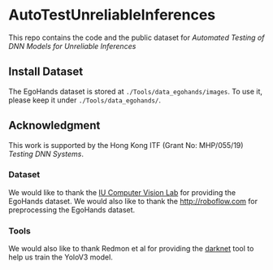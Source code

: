 # AutoTestUnreliableInferences

This repo contains the code and the public dataset for *Automated Testing of DNN Models for Unreliable Inferences*

## Install Dataset
The EgoHands dataset is stored at `./Tools/data_egohands/images`. To use it, please keep it under `./Tools/data_egohands/`.

## Acknowledgment
This work is supported by the Hong Kong ITF (Grant No: MHP/055/19) *Testing DNN Systems*.

### Dataset
We would like to thank the [IU Computer Vision Lab](http://vision.soic.indiana.edu/projects/egohands/) for providing the EgoHands dataset.
We would also like to thank the http://roboflow.com for preprocessing the EgoHands dataset.

### Tools
We would also like to thank Redmon et al for providing the [darknet](https://pjreddie.com/darknet/) tool to help us train the YoloV3 model.

